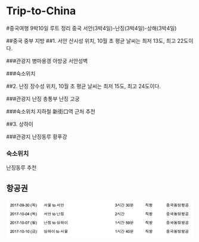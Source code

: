 # Trip-to-China
#중국여행 9박10일 루트 정리
중국 서안(3박4일)-난징(3박4일)-상해(3박4일) 

##중국 중부 지방 
##1. 서안
산시성 위치, 10월 초 평균 날씨는 최저 13도, 최고 22도이다.

###관광지
병마용갱
아방궁
서안성벽

###숙소위치


##2. 난징
장수성 위치, 10월 초 평균 날씨는 최저 15도, 최고 24도이다.

###관광지
난징 총통부
난징 고궁

###숙소위치
지하철 新街口역 근처 추천


##3. 상하이

###관광지
난징동루
황푸강

### 숙소위치
난징동루 추천 


## 항공권

![](https://github.com/GeekInTheClass/Trip-to-China/blob/master/스크린샷%202017-01-04%2012.18.31.png)

